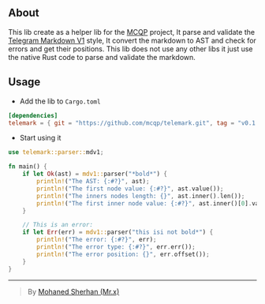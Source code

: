 ## About
This lib create as a helper lib for the [MCQP](https://github.com/mcqp/mcqp) project, It parse and
validate the [Telegram Markdown V1](https://core.telegram.org/bots/api#markdown-style) style, It convert
the markdown to AST and check for errors and get their positions. This lib does not use any other libs it just 
use the native Rust code to parse and validate the markdown.

## Usage
- Add the lib to `Cargo.toml`
```toml
[dependencies]
telemark = { git = "https://github.com/mcqp/telemark.git", tag = "v0.1.0" }
```

- Start using it
```rust
use telemark::parser::mdv1;

fn main() {
    if let Ok(ast) = mdv1::parser("*bold*") {
        println!("The AST: {:#?}", ast);
        println!("The first node value: {:#?}", ast.value());
        println!("The inners nodes length: {}", ast.inner().len());
        println!("The first inner node value: {:#?}", ast.inner()[0].value());
    }

    // This is an error:
    if let Err(err) = mdv1::parser("this isi not bold*") {
        println!("The error: {:#?}", err);
        println!("The error type: {:#?}", err.err());
        println!("The error position: {}", err.offset());
    }
}
```

---
> By [Mohaned Sherhan (Mr.x)](https://github.com/Mohaned2023)